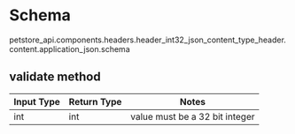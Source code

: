# Schema
petstore_api.components.headers.header_int32_json_content_type_header.content.application_json.schema

## validate method
Input Type | Return Type | Notes
------------ | ------------- | -------------
int | int | value must be a 32 bit integer
